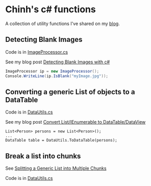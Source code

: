 # Chinh's c# functions

A collection of utility functions I've shared on my [blog](https://www.chinhdo.com).

## Detecting Blank Images

Code is in [ImageProcessor.cs](https://github.com/chinhdo/dotnet-functions/blob/master/ChinhDo.Functions/ImageProcessor.cs)

See my blog post [Detecting Blank Images with c#](https://www.chinhdo.com/20080910/detect-blank-images/)

```csharp
ImageProcessor ip = new ImageProcessor();
Console.WriteLine(ip.IsBlank("myImage.jpg"));
```

## Converting a generic List of objects to a DataTable

Code is in [DataUtils.cs](https://github.com/chinhdo/dotnet-functions/blob/master/ChinhDo.Functions/DataUtils.cs)

See my blog post [Convert List<T>/IEnumerable to DataTable/DataView](https://www.chinhdo.com/20090402/convert-list-to-datatable/)

```
List<Person> persons = new List<Person>();
...
DataTable table = DataUtils.ToDataTable(persons);
```

## Break a list into chunks

See [Splitting a Generic List<T> into Multiple Chunks](https://www.chinhdo.com/20080515/chunking/)
  
Code is in [DataUtils.cs](https://github.com/chinhdo/dotnet-functions/blob/master/ChinhDo.Functions/DataUtils.cs)
